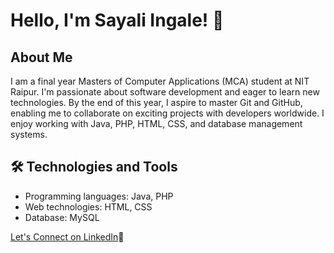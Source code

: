 # Hello, I'm Sayali Ingale! 👋

## About Me

I am a final year Masters of Computer Applications (MCA) student at NIT Raipur. I'm passionate about software development and eager to learn new technologies. By the end of this year, I aspire to master Git and GitHub, enabling me to collaborate on exciting projects with developers worldwide. I enjoy working with Java, PHP, HTML, CSS, and database management systems.

## 🛠️ Technologies and Tools

- Programming languages: Java, PHP
- Web technologies: HTML, CSS
- Database: MySQL

[Let's Connect on LinkedIn](https://www.linkedin.com/in/sayali-ingale/)🚀
